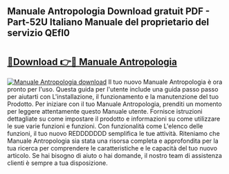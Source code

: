 ## Manuale Antropologia Download gratuit PDF - Part-52U Italiano Manuale del proprietario del servizio QEfI0

# <h2><a href="http://dfcyji.blite.top/?on=Manuale+Antropologia">🔗Download 👉🔴 Manuale Antropologia</a></h2>

[![Manuale Antropologia download](https://i.imgur.com/lujVjoI.png)](http://dfcyji.blite.top/?on=Manuale+Antropologia)
Il tuo nuovo Manuale Antropologia è ora pronto per l'uso. Questa guida per l'utente include una guida passo passo per aiutarti con L'installazione, il funzionamento e la manutenzione del tuo Prodotto. Per iniziare con il tuo Manuale Antropologia, prenditi un momento per leggere attentamente questo Manuale utente. Fornisce istruzioni dettagliate su come impostare il prodotto e informazioni su come utilizzare le sue varie funzioni e funzioni. Con funzionalità come L'elenco delle funzioni, il tuo nuovo REDDDDDDD semplifica le tue attività. Riteniamo che Manuale Antropologia sia stata una risorsa completa e approfondita per la tua ricerca per comprendere le caratteristiche e le capacità del tuo nuovo articolo. Se hai bisogno di aiuto o hai domande, il nostro team di assistenza clienti è sempre a tua disposizione.
